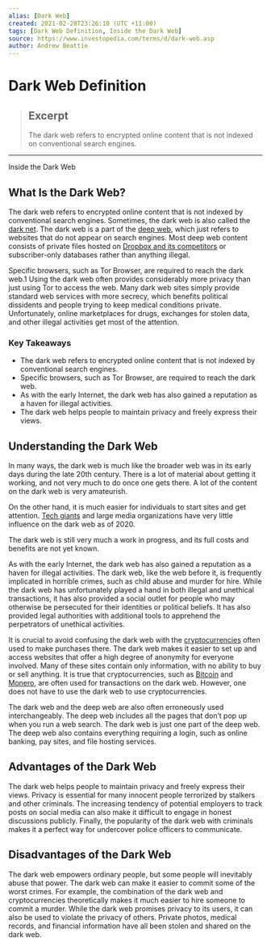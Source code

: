 ```yaml
---
alias: [Dark Web]
created: 2021-02-28T23:26:10 (UTC +11:00)
tags: [Dark Web Definition, Inside the Dark Web]
source: https://www.investopedia.com/terms/d/dark-web.asp
author: Andrew Beattie
---
```


# Dark Web Definition

> ## Excerpt
> The dark web refers to encrypted online content that is not indexed on conventional search engines.

---

Inside the Dark Web
## What Is the Dark Web?

The dark web refers to encrypted online content that is not indexed by conventional search engines. Sometimes, the dark web is also called the [dark net](https://www.investopedia.com/insights/what-dark-net/). The dark web is a part of the [deep web](https://www.investopedia.com/terms/d/deep-web.asp), which just refers to websites that do not appear on search engines. Most deep web content consists of private files hosted on [Dropbox and its competitors](https://www.investopedia.com/articles/company-insights/090116/dropboxs-top-3-competitors-box-goog.asp) or subscriber-only databases rather than anything illegal.

Specific browsers, such as Tor Browser, are required to reach the dark web.1 Using the dark web often provides considerably more privacy than just using Tor to access the web. Many dark web sites simply provide standard web services with more secrecy, which benefits political dissidents and people trying to keep medical conditions private. Unfortunately, online marketplaces for drugs, exchanges for stolen data, and other illegal activities get most of the attention.

### Key Takeaways

-   The dark web refers to encrypted online content that is not indexed by conventional search engines.
-   Specific browsers, such as Tor Browser, are required to reach the dark web.
-   As with the early Internet, the dark web has also gained a reputation as a haven for illegal activities.
-   The dark web helps people to maintain privacy and freely express their views.

## Understanding the Dark Web

In many ways, the dark web is much like the broader web was in its early days during the late 20th century. There is a lot of material about getting it working, and not very much to do once one gets there. A lot of the content on the dark web is very amateurish.

On the other hand, it is much easier for individuals to start sites and get attention. [Tech giants](https://www.investopedia.com/tech-giants-are-getting-harder-to-dethrone-4768187) and large media organizations have very little influence on the dark web as of 2020.

The dark web is still very much a work in progress, and its full costs and benefits are not yet known.

As with the early Internet, the dark web has also gained a reputation as a haven for illegal activities. The dark web, like the web before it, is frequently implicated in horrible crimes, such as child abuse and murder for hire. While the dark web has unfortunately played a hand in both illegal and unethical transactions, it has also provided a social outlet for people who may otherwise be persecuted for their identities or political beliefs. It has also provided legal authorities with additional tools to apprehend the perpetrators of unethical activities.

It is crucial to avoid confusing the dark web with the [cryptocurrencies](https://www.investopedia.com/terms/c/cryptocurrency.asp) often used to make purchases there. The dark web makes it easier to set up and access websites that offer a high degree of anonymity for everyone involved. Many of these sites contain only information, with no ability to buy or sell anything. It is true that cryptocurrencies, such as [Bitcoin](https://www.investopedia.com/terms/b/bitcoin.asp) and [Monero](https://www.investopedia.com/terms/m/monero.asp), are often used for transactions on the dark web. However, one does not have to use the dark web to use cryptocurrencies.

The dark web and the deep web are also often erroneously used interchangeably. The deep web includes all the pages that don’t pop up when you run a web search. The dark web is just one part of the deep web. The deep web also contains everything requiring a login, such as online banking, pay sites, and file hosting services.

## Advantages of the Dark Web

The dark web helps people to maintain privacy and freely express their views. Privacy is essential for many innocent people terrorized by stalkers and other criminals. The increasing tendency of potential employers to track posts on social media can also make it difficult to engage in honest discussions publicly. Finally, the popularity of the dark web with criminals makes it a perfect way for undercover police officers to communicate.

## Disadvantages of the Dark Web

The dark web empowers ordinary people, but some people will inevitably abuse that power. The dark web can make it easier to commit some of the worst crimes. For example, the combination of the dark web and cryptocurrencies theoretically makes it much easier to hire someone to commit a murder. While the dark web promises privacy to its users, it can also be used to violate the privacy of others. Private photos, medical records, and financial information have all been stolen and shared on the dark web.
